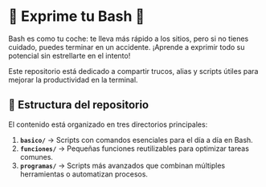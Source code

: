 
# 🚀 Exprime tu Bash 🚀  

Bash es como tu coche: te lleva más rápido a los sitios, pero si no tienes cuidado, puedes terminar en un accidente. ¡Aprende a exprimir todo su potencial sin estrellarte en el intento!  

Este repositorio está dedicado a compartir trucos, alias y scripts útiles para mejorar la productividad en la terminal.  

## 📂 Estructura del repositorio  

El contenido está organizado en tres directorios principales:  

1. **`basico/`** → Scripts con comandos esenciales para el día a día en Bash.  
2. **`funciones/`** → Pequeñas funciones reutilizables para optimizar tareas comunes.  
3. **`programas/`** → Scripts más avanzados que combinan múltiples herramientas o automatizan procesos.  

